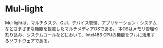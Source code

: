 # Mul-light
Mul lightは、マルチタスク、GUI、デバイス管理、アプリケーション・システムなどさまざまな機能を搭載したマルチメディアOSである。 本OSはメモリ管理や割り込み、システムコールなどにおいて、Intel486 CPUの機能をフルに活用するソフトウェアである。
